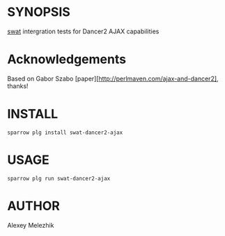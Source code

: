 # SYNOPSIS

[swat](https://github.com/melezhik/swat) intergration tests for Dancer2 AJAX capabilities

# Acknowledgements

Based on Gabor Szabo [paper][http://perlmaven.com/ajax-and-dancer2], thanks!

# INSTALL

    sparrow plg install swat-dancer2-ajax

# USAGE

    sparrow plg run swat-dancer2-ajax

# AUTHOR

Alexey Melezhik


